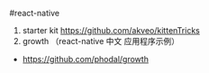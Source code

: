 #react-native
1.  starter kit 
https://github.com/akveo/kittenTricks
1.  growth （react-native 中文 应用程序示例）
* https://github.com/phodal/growth